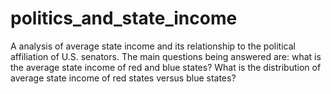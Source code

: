 # politics_and_state_income
A analysis of average state income and its relationship to the political affiliation of U.S. senators. The main questions being answered are: what is the average state income of red and blue states? What is the distribution of average state income of red states versus blue states?
